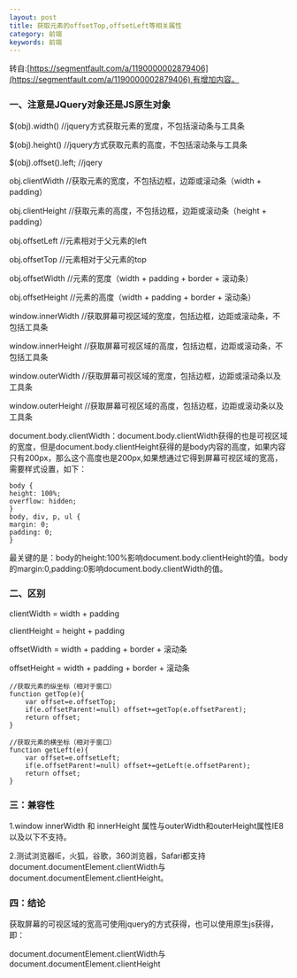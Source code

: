 ```yaml
---
layout: post
title: 获取元素的offsetTop,offsetLeft等相关属性
category: 前端
keywords: 前端
---
```


转自:[https://segmentfault.com/a/1190000002879406](https://segmentfault.com/a/1190000002879406),有增加内容。

### 一、注意是JQuery对象还是JS原生对象
$(obj).width() //jquery方式获取元素的宽度，不包括滚动条与工具条

$(obj).height() //jquery方式获取元素的高度，不包括滚动条与工具条

$(obj).offset().left;  //jqery

obj.clientWidth //获取元素的宽度，不包括边框，边距或滚动条（width + padding）

obj.clientHeight //获取元素的高度，不包括边框，边距或滚动条（height + padding）

obj.offsetLeft //元素相对于父元素的left

obj.offsetTop //元素相对于父元素的top

obj.offsetWidth //元素的宽度（width + padding + border + 滚动条）

obj.offsetHeight //元素的高度（width + padding + border + 滚动条）

window.innerWidth //获取屏幕可视区域的宽度，包括边框，边距或滚动条，不包括工具条

window.innerHeight //获取屏幕可视区域的高度，包括边框，边距或滚动条，不包括工具条

window.outerWidth //获取屏幕可视区域的宽度，包括边框，边距或滚动条以及工具条

window.outerHeight //获取屏幕可视区域的高度，包括边框，边距或滚动条以及工具条

document.body.clientWidth：document.body.clientWidth获得的也是可视区域的宽度，但是document.body.clientHeight获得的是body内容的高度，如果内容只有200px，那么这个高度也是200px,如果想通过它得到屏幕可视区域的宽高，需要样式设置，如下：
```
body {
height: 100%;
overflow: hidden;
}
body, div, p, ul {
margin: 0;
padding: 0;
}
```     
最关键的是：body的height:100%影响document.body.clientHeight的值。body的margin:0,padding:0影响document.body.clientWidth的值。


### 二、区别
clientWidth = width + padding

clientHeight = height + padding

offsetWidth = width + padding + border + 滚动条

offsetHeight = width + padding + border + 滚动条
```
//获取元素的纵坐标（相对于窗口）
function getTop(e){
    var offset=e.offsetTop;
    if(e.offsetParent!=null) offset+=getTop(e.offsetParent);
    return offset;
}
```


```
//获取元素的横坐标（相对于窗口）
function getLeft(e){
    var offset=e.offsetLeft;
    if(e.offsetParent!=null) offset+=getLeft(e.offsetParent);
    return offset;
}
```

### 三：兼容性
1.window innerWidth 和 innerHeight 属性与outerWidth和outerHeight属性IE8以及以下不支持。

2.测试浏览器IE，火狐，谷歌，360浏览器，Safari都支持document.documentElement.clientWidth与document.documentElement.clientHeight。


### 四：结论
获取屏幕的可视区域的宽高可使用jquery的方式获得，也可以使用原生js获得，即：

document.documentElement.clientWidth与document.documentElement.clientHeight

